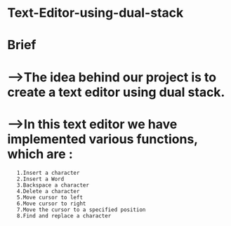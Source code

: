 # Text-Editor-using-dual-stack


# Brief

# -->The idea behind our project is to create a text editor using dual stack. 
# -->In this text editor we have implemented various functions, which are :
       1.Insert a character
       2.Insert a Word
       3.Backspace a character
       4.Delete a character
       5.Move cursor to left 
       6.Move cursor to right
       7.Move the cursor to a specified position
       8.Find and replace a character
